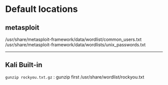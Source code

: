 # Default locations

## metasploit

/usr/share/metasploit-framework/data/wordlist/common_users.txt
/usr/share/metasploit-framework/data/wordlists/unix_passwords.txt

---

## Kali Built-in

`gunzip rockyou.txt.gz` : gunzip first
/usr/share/wordlist/rockyou.txt
